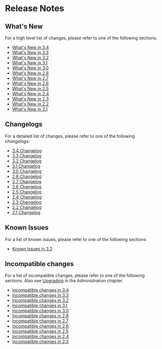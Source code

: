 Release Notes
=============

What's New
----------

For a high level list of changes, please refer to one of the following sections:

- [What's New in 3.4](NewFeatures34.md)
- [What's New in 3.3](NewFeatures33.md)
- [What's New in 3.2](NewFeatures32.md)
- [What's New in 3.1](NewFeatures31.md)
- [What's New in 3.0](NewFeatures30.md)
- [What's New in 2.8](NewFeatures28.md)
- [What's New in 2.7](NewFeatures27.md)
- [What's New in 2.6](NewFeatures26.md)
- [What's New in 2.5](NewFeatures25.md)
- [What's New in 2.4](NewFeatures24.md)
- [What's New in 2.3](NewFeatures23.md)
- [What's New in 2.2](NewFeatures22.md)
- [What's New in 2.1](NewFeatures21.md)


Changelogs
----------

For a detailed list of changes, please refer to one of the following _changelogs_:

- [3.4 Changelog](https://raw.githubusercontent.com/arangodb/arangodb/3.4/CHANGELOG)
- [3.3 Changelog](https://raw.githubusercontent.com/arangodb/arangodb/3.3/CHANGELOG)
- [3.2 Changelog](https://raw.githubusercontent.com/arangodb/arangodb/3.2/CHANGELOG)
- [3.1 Changelog](https://raw.githubusercontent.com/arangodb/arangodb/3.1/CHANGELOG)
- [3.0 Changelog](https://raw.githubusercontent.com/arangodb/arangodb/3.0/CHANGELOG)
- [2.8 Changelog](https://raw.githubusercontent.com/arangodb/arangodb/2.8/CHANGELOG)
- [2.7 Changelog](https://raw.githubusercontent.com/arangodb/arangodb/2.7/CHANGELOG)
- [2.6 Changelog](https://raw.githubusercontent.com/arangodb/arangodb/2.6/CHANGELOG)
- [2.5 Changelog](https://raw.githubusercontent.com/arangodb/arangodb/2.5/CHANGELOG)
- [2.4 Changelog](https://raw.githubusercontent.com/arangodb/arangodb/2.4/CHANGELOG)
- [2.3 Changelog](https://raw.githubusercontent.com/arangodb/arangodb/2.3/CHANGELOG)
- [2.2 Changelog](https://raw.githubusercontent.com/arangodb/arangodb/2.2/CHANGELOG)
- [2.1 Changelog](https://raw.githubusercontent.com/arangodb/arangodb/2.1/CHANGELOG)


Known Issues
------------

For a list of known issues, please refer to one of the following sections:

- [Known Issues in 3.2](KnownIssues32.md)


Incompatible changes
--------------------

For a list of incompatible changes, please refer to one of the following sections.
Also see [Upgrading](../Administration/Upgrading/README.md) in the 
Administration chapter.

- [Incompatible changes in 3.4](UpgradingChanges34.md)
- [Incompatible changes in 3.3](UpgradingChanges33.md)
- [Incompatible changes in 3.2](UpgradingChanges32.md)
- [Incompatible changes in 3.1](UpgradingChanges31.md)
- [Incompatible changes in 3.0](UpgradingChanges30.md)
- [Incompatible changes in 2.8](UpgradingChanges28.md)
- [Incompatible changes in 2.7](UpgradingChanges27.md)
- [Incompatible changes in 2.6](UpgradingChanges26.md)
- [Incompatible changes in 2.5](UpgradingChanges25.md)
- [Incompatible changes in 2.4](UpgradingChanges24.md)
- [Incompatible changes in 2.3](UpgradingChanges23.md)
